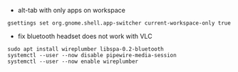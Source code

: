 * alt-tab with only apps on workspace
```
gsettings set org.gnome.shell.app-switcher current-workspace-only true
```
* fix bluetooth headset does not work with VLC
```
sudo apt install wireplumber libspa-0.2-bluetooth
systemctl --user --now disable pipewire-media-session
systemctl --user --now enable wireplumber
```


